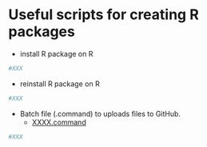 # Useful scripts for creating R packages

- install R package on R

```r
#XXX
```

- reinstall R package on R

```r
#XXX
```

- Batch file (.command) to uploads files to GitHub.
    - [XXXX.command](XXXX)

```sh
#XXX
```

